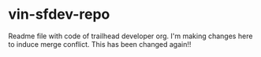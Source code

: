 # vin-sfdev-repo
Readme file with code of trailhead developer org. I'm making changes here to induce merge conflict. This has been changed again!!